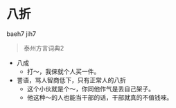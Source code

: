 

# 八折
baeh7 jih7
> 泰州方言词典2
- 八成
  - 打～，我俫就个人买一件。
- 詈语，骂人智商低下，只有正常人的八折
  - 这个小伙就是个～，你同他作气是丢自己架子。
  - 他这种～的人也能当干部的话，干部就真的不值钱唻。